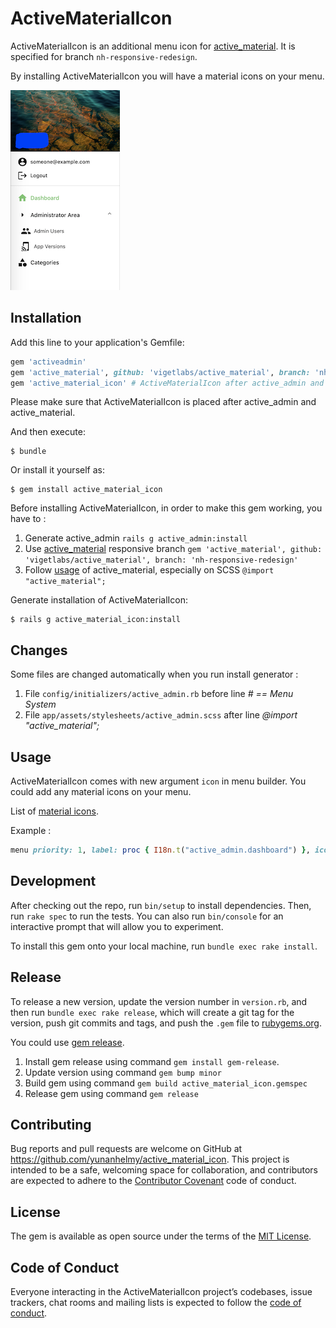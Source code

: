 # ActiveMaterialIcon

ActiveMaterialIcon is an additional menu icon for [active_material](https://github.com/vigetlabs/active_material). It is specified for branch `nh-responsive-redesign`.

By installing ActiveMaterialIcon you will have a material icons on your menu.

![example](example.png)

## Installation

Add this line to your application's Gemfile:

```ruby
gem 'activeadmin'
gem 'active_material', github: 'vigetlabs/active_material', branch: 'nh-responsive-redesign'
gem 'active_material_icon' # ActiveMaterialIcon after active_admin and active_material
```

Please make sure that ActiveMaterialIcon is placed after active_admin and active_material.

And then execute:

    $ bundle

Or install it yourself as:

    $ gem install active_material_icon


Before installing ActiveMaterialIcon, in order to make this gem working, you have to :

1. Generate active_admin `rails g active_admin:install`
2. Use [active_material](https://github.com/vigetlabs/active_material#usage) responsive branch `gem 'active_material', github: 'vigetlabs/active_material', branch: 'nh-responsive-redesign'`
3. Follow [usage](https://github.com/vigetlabs/active_material#usage) of active_material, especially on SCSS `@import "active_material";`

Generate installation of ActiveMaterialIcon:

    $ rails g active_material_icon:install

## Changes

Some files are changed automatically when you run install generator :

1. File `config/initializers/active_admin.rb` before line *# == Menu System*
2. File `app/assets/stylesheets/active_admin.scss` after line *@import "active_material";*

## Usage

ActiveMaterialIcon comes with new argument `icon` in menu builder. You could add any material icons on your menu.

List of [material icons](https://material.io/tools/icons/?style=baseline).

Example :

```ruby
menu priority: 1, label: proc { I18n.t("active_admin.dashboard") }, icon: :home
```

## Development

After checking out the repo, run `bin/setup` to install dependencies. Then, run `rake spec` to run the tests. You can also run `bin/console` for an interactive prompt that will allow you to experiment.

To install this gem onto your local machine, run `bundle exec rake install`.

## Release

To release a new version, update the version number in `version.rb`, and then run `bundle exec rake release`, which will create a git tag for the version, push git commits and tags, and push the `.gem` file to [rubygems.org](https://rubygems.org).

You could use [gem release](https://github.com/svenfuchs/gem-release). 
1. Install gem release using command `gem install gem-release`. 
2. Update version using command `gem bump minor`
3. Build gem using command `gem build active_material_icon.gemspec`
4. Release gem using command `gem release`

## Contributing

Bug reports and pull requests are welcome on GitHub at https://github.com/yunanhelmy/active_material_icon. This project is intended to be a safe, welcoming space for collaboration, and contributors are expected to adhere to the [Contributor Covenant](http://contributor-covenant.org) code of conduct.

## License

The gem is available as open source under the terms of the [MIT License](https://opensource.org/licenses/MIT).

## Code of Conduct

Everyone interacting in the ActiveMaterialIcon project’s codebases, issue trackers, chat rooms and mailing lists is expected to follow the [code of conduct](https://github.com/yunanhelmy/active_material_icon/blob/master/CODE_OF_CONDUCT.md).
